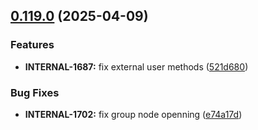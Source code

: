 ## [0.119.0](https://github.com/taskany-inc/crew/compare/v0.118.0...v0.119.0) (2025-04-09)


### Features

* **INTERNAL-1687:** fix external user methods ([521d680](https://github.com/taskany-inc/crew/commit/521d680ccb81e90a8fa6d8dc36ac50258822edbd))


### Bug Fixes

* **INTERNAL-1702:** fix group node openning ([e74a17d](https://github.com/taskany-inc/crew/commit/e74a17d3041674ac2aee7661ae6a781bb730c9e5))

